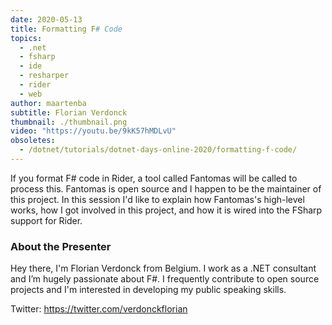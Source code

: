 ```yaml
---
date: 2020-05-13
title: Formatting F# Code
topics:
  - .net
  - fsharp
  - ide
  - resharper
  - rider
  - web
author: maartenba
subtitle: Florian Verdonck
thumbnail: ./thumbnail.png
video: "https://youtu.be/9kK57hMDLvU"
obsoletes:
  - /dotnet/tutorials/dotnet-days-online-2020/formatting-f-code/
---
```


If you format F# code in Rider, a tool called Fantomas will be called to process this. Fantomas is open source and I happen to be the maintainer of this project. In this session I'd like to explain how Fantomas's high-level works, how I got involved in this project, and how it is wired into the FSharp support for Rider.

### About the Presenter

Hey there, I'm Florian Verdonck from Belgium. I work as a .NET consultant and I’m hugely passionate about F#. I frequently contribute to open source projects and I'm interested in developing my public speaking skills.

Twitter: <https://twitter.com/verdonckflorian>
